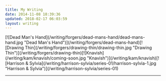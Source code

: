```yaml
---
title: My Writing
date: 2014-11-08 18:39:36
updated: 2018-02-17 06:03:59
layout: writing
---
```

<div class="center">[![Dead Man's Hand](/writing/forgers/dead-mans-hand/dead-mans-hand.jpg "Dead Man's Hand")](/writing/forgers/dead-mans-hand)[![Drawing Thin](/writing/forgers/drawing-thin/drawing-thin.jpg "Drawing Thin")](/writing/forgers/drawing-thin)[![Knavish](/writing/kam/knavish/coming-soon.jpg "Knavish")](/writing/kam/knavish)[![Harrison & Sylvia](/writing/harrison-sylvia/series-01/harrison-sylvia-1.jpg "Harrison & Sylvia")](/writing/harrison-sylvia/series-01)</div>
<hr class="clear-both center-fade"/>
<sm-writing-progress></sm-writing-progress>